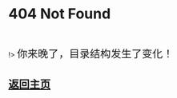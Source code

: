 # 404 Not Found

</br>

!> <span style="line-height:1.8rem;font-weight:400;font-size:1.3rem">你来晚了，目录结构发生了变化！<span>

 ## [返回主页](/README)
